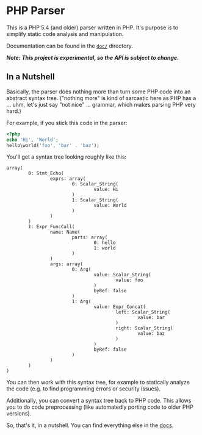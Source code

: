 PHP Parser
==========

This is a PHP 5.4 (and older) parser written in PHP. It's purpose is to simplify static code analysis and
manipulation.

Documentation can be found in the [`doc/`][1] directory.

***Note: This project is experimental, so the API is subject to change.***

In a Nutshell
-------------

Basically, the parser does nothing more than turn some PHP code into an abstract syntax tree. ("nothing
more" is kind of sarcastic here as PHP has a ... uhm, let's just say "not nice" ... grammar, which makes
parsing PHP very hard.)

For example, if you stick this code in the parser:

```php
<?php
echo 'Hi', 'World';
hello\world('foo', 'bar' . 'baz');
```

You'll get a syntax tree looking roughly like this:

```
array(
		0: Stmt_Echo(
				exprs: array(
						0: Scalar_String(
								value: Hi
						)
						1: Scalar_String(
								value: World
						)
				)
		)
		1: Expr_FuncCall(
				name: Name(
						parts: array(
								0: hello
								1: world
						)
				)
				args: array(
						0: Arg(
								value: Scalar_String(
										value: foo
								)
								byRef: false
						)
						1: Arg(
								value: Expr_Concat(
										left: Scalar_String(
												value: bar
										)
										right: Scalar_String(
												value: baz
										)
								)
								byRef: false
						)
				)
		)
)
```

You can then work with this syntax tree, for example to statically analyze the code (e.g. to find
programming errors or security issues).

Additionally, you can convert a syntax tree back to PHP code. This allows you to do code preprocessing
(like automatedly porting code to older PHP versions).

So, that's it, in a nutshell. You can find everything else in the [docs][1].

 [1]: https://github.com/nikic/PHP-Parser/tree/master/doc